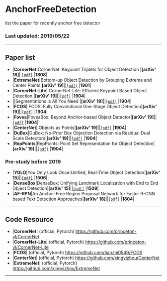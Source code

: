 # AnchorFreeDetection
list the paper for recently anchor free detector

### Last updated: 2019/05/22
-------------------------------------------------------------------------------------------------------------------------------------
## Paper list

- |**CornerNet**|CornerNet: Keypoint Triplets for Object Detection |**[arXiv' 18]**| [`[pdf]`](https://arxiv.org/pdf/1808.01244.pdf) |**1808**| 
- |**ExtremeNet**|Bottom-up Object Detection by Grouping Extreme and Center Points|**[arXiv' 19]**||[`[pdf]`](https://arxiv.org/pdf/1901.08043.pdf) |**1901**| 
- |**CornerNet-Lite**| CornerNet-Lite: Efficient Keypoint Based Object Detection |**[arXiv' 19]**||[`[pdf]`](https://arxiv.org/pdf/1904.08900.pdf) |**1904**|
- ||Segmentations is All You Need |**[arXiv' 19]**||[`[pdf]`](https://arxiv.org/pdf/1904.13300.pdf) |**1904**|
- |**FCOS**| FCOS: Fully Convolutional One-Stage Object Detection|**[arXiv' 19]**||[`[pdf]`](https://arxiv.org/abs/1904.01355.pdf) |**1904**|
- |**Fovea**|FoveaBox: Beyond Anchor-based Object Detector|**[arXiv' 19]**||[`[pdf]`](https://arxiv.org/pdf/1904.03797.pdf) |**1904**|
- |**CenterNet**| Objects as Points|**[arXiv' 19]**||[`[pdf]`](https://arxiv.org/pdf/1904.07850.pdf) |**1904**| 
- |**DuBox**|DuBox: No-Prior Box Objection Detection via Residual Dual Scale Detectors|**[arXiv' 19]**||[`[pdf]`](https://arxiv.org/pdf/1904.06883.pdf) |**1904**|
- |**RepPoints**|RepPoints: Point Set Representation for Object Detection|**[arXiv' 19]**||[`[pdf]`](https://arxiv.org/pdf/1904.11490.pdf) |**1904**|

### Pre-study before 2019
- |**YOLO**|You Only Look Once:Unified, Real-Time Object Detection|**[arXiv' 15]**||[`[pdf]`](https://arxiv.org/pdf/1506.02640.pdf) |**1506**|
- |**DenseBox**|DenseBox: Unifying Landmark Localization with End to End Object Detection|**[arXiv' 15]**||[`[pdf]`](https://arxiv.org/pdf/1509.04874.pdf) |**1509**|
- |**AF-RPN**|An Anchor-Free Region Proposal Network for Faster R-CNN based Text Detection Approaches|**[arXiv' 18]**||[`[pdf]`](https://arxiv.org/ftp/arxiv/papers/1804/1804.09003.pdf) |**1804**|



-------------------------------------------------------------------------------------------------------------------------------------
## Code Resource

- |**CornerNet**|  (official, Pytorch)  https://github.com/princeton-vl/CornerNet
- |**CornerNet-Lite**| (official, Pytorch) https://github.com/princeton-vl/CornerNet-Lite
- |**FCOS**| (official, Pytorch) https://github.com/tianzhi0549/FCOS
- |**CenterNet**| (official, Pytorch) https://github.com/xingyizhou/CenterNet
- |**ExtremeNet**| (official, Pytorch) https://github.com/xingyizhou/ExtremeNet



---------------------------------------------------------------------------------------------------

